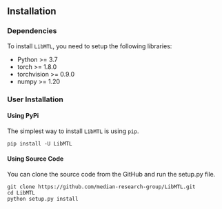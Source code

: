## Installation

### Dependencies

To install ``LibMTL``, you need to setup the following libraries:

- Python >= 3.7
- torch >= 1.8.0
- torchvision >= 0.9.0
- numpy >= 1.20

### User Installation

#### Using PyPi

The simplest way to install `LibMTL` is using `pip`.

```shell
pip install -U LibMTL
```

#### Using Source Code

You can clone the source code from the GitHub and run the setup.py file.

```shell
git clone https://github.com/median-research-group/LibMTL.git
cd LibMTL
python setup.py install
```

 
